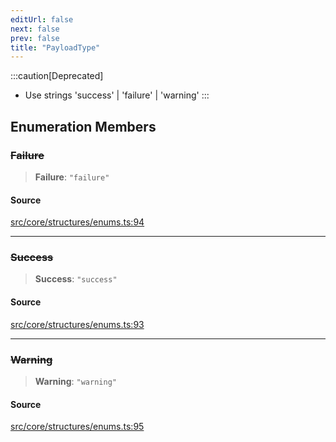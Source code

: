 ```yaml
---
editUrl: false
next: false
prev: false
title: "PayloadType"
---
```


:::caution[Deprecated]
- Use strings 'success' | 'failure' | 'warning'
:::

## Enumeration Members

### ~~Failure~~

> **Failure**: `"failure"`

#### Source

[src/core/structures/enums.ts:94](https://github.com/sern-handler/handler/blob/45665292ae99b70b419575eef2271e29523a30e0/src/core/structures/enums.ts#L94)

***

### ~~Success~~

> **Success**: `"success"`

#### Source

[src/core/structures/enums.ts:93](https://github.com/sern-handler/handler/blob/45665292ae99b70b419575eef2271e29523a30e0/src/core/structures/enums.ts#L93)

***

### ~~Warning~~

> **Warning**: `"warning"`

#### Source

[src/core/structures/enums.ts:95](https://github.com/sern-handler/handler/blob/45665292ae99b70b419575eef2271e29523a30e0/src/core/structures/enums.ts#L95)
